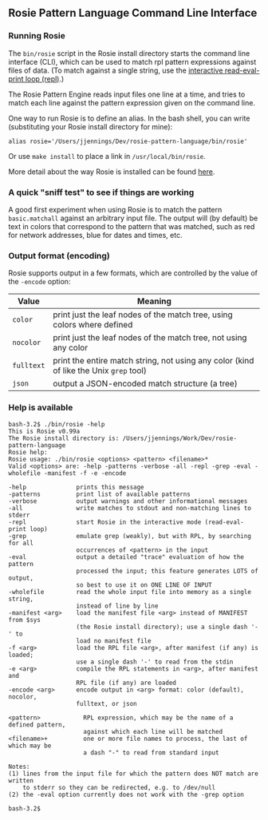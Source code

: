 <!--  -*- Mode: GFM; -*-                                                     -->
<!--                                                                         -->
<!--  cli.md                                                                 -->
<!--                                                                         -->
<!--  © Copyright IBM Corporation 2016.                                      -->
<!--  LICENSE: MIT License (https://opensource.org/licenses/mit-license.html)-->
<!--  AUTHOR: Jamie A. Jennings                                              -->

## Rosie Pattern Language Command Line Interface

### Running Rosie

The `bin/rosie` script in the Rosie install directory starts the command line interface (CLI), which can be used to match rpl pattern expressions against files of data.  (To match against a single string, use the [interactive read-eval-print loop (repl)](repl.md).)

The Rosie Pattern Engine reads input files one line at a time, and tries to match each line against the pattern expression given on the command line.

One way to run Rosie is to define an alias.  In the bash shell, you can write (substituting your Rosie install directory for mine):

```
alias rosie='/Users/jjennings/Dev/rosie-pattern-language/bin/rosie'
``` 

Or use `make install` to place a link in `/usr/local/bin/rosie`.

More detail about the way Rosie is installed can be found [here](install.md).


### A quick "sniff test" to see if things are working

A good first experiment when using Rosie is to match the pattern `basic.matchall` against an arbitrary input file.  The output will (by default) be text in colors that correspond to the pattern that was matched, such as red for network addresses, blue for dates and times, etc.

### Output format (encoding)

Rosie supports output in a few formats, which are controlled by the value of the `-encode` option:

| Value     | Meaning |
| --------- | ------- |
| `color`   | print just the leaf nodes of the match tree, using colors where defined |
| `nocolor` | print just the leaf nodes of the match tree, not using any color |
| `fulltext`| print the entire match string, not using any color (kind of like the Unix `grep` tool) |
| `json`    | output a JSON-encoded match structure (a tree) |


### Help is available

``` 
bash-3.2$ ./bin/rosie -help
This is Rosie v0.99a
The Rosie install directory is: /Users/jjennings/Work/Dev/rosie-pattern-language
Rosie help:
Rosie usage: ./bin/rosie <options> <pattern> <filename>*
Valid <options> are: -help -patterns -verbose -all -repl -grep -eval -wholefile -manifest -f -e -encode

-help              prints this message
-patterns          print list of available patterns
-verbose           output warnings and other informational messages
-all               write matches to stdout and non-matching lines to stderr
-repl              start Rosie in the interactive mode (read-eval-print loop)
-grep              emulate grep (weakly), but with RPL, by searching for all
                   occurrences of <pattern> in the input
-eval              output a detailed "trace" evaluation of how the pattern
                   processed the input; this feature generates LOTS of output,
                   so best to use it on ONE LINE OF INPUT
-wholefile         read the whole input file into memory as a single string,
                   instead of line by line
-manifest <arg>    load the manifest file <arg> instead of MANIFEST from $sys
                   (the Rosie install directory); use a single dash '-' to
                   load no manifest file
-f <arg>           load the RPL file <arg>, after manifest (if any) is loaded;
                   use a single dash '-' to read from the stdin
-e <arg>           compile the RPL statements in <arg>, after manifest and
                   RPL file (if any) are loaded
-encode <arg>      encode output in <arg> format: color (default), nocolor,
                   fulltext, or json

<pattern>            RPL expression, which may be the name of a defined pattern,
                     against which each line will be matched
<filename>+          one or more file names to process, the last of which may be
                     a dash "-" to read from standard input

Notes: 
(1) lines from the input file for which the pattern does NOT match are written
    to stderr so they can be redirected, e.g. to /dev/null
(2) the -eval option currently does not work with the -grep option

bash-3.2$
```



